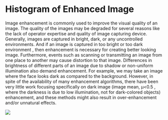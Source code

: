 # Histogram of Enhanced Image

Image enhancement is commonly used to improve the visual quality of an image. The quality of the images may be degraded for several reasons like the lack of operator expertise and quality of image capturing device. Generally, images are captured in bright, dark, or any uncontrolled environments. And if an image is captured in too bright or too dark environment , then enhancement is necessary for creating better looking image. Furthermore, events such as scanning or transmitting an image from one place to another may cause distortion to that image. Differences in brightness of different parts of an image due to shadow or non-uniform illumination also demand enhancement. For example, we may take an image where the face looks dark as compared to the background. However, in spite of the availability of many enhancement algorithms, there have been very little work focusing specifically on dark image (image mean, μ<0.5 , where the darkness is due to low illumination, not for dark-colored objects) enhancement, and these methods might also result in over-enhancement and/or unnatural effects.

<img src='https://de.mathworks.com/help/images/contrast_with_hist.png' >
